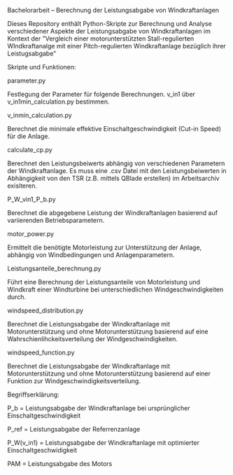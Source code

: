 Bachelorarbeit – Berechnung der Leistungsabgabe von Windkraftanlagen

Dieses Repository enthält Python-Skripte zur Berechnung und Analyse verschiedener Aspekte der Leistungsabgabe von Windkraftanlagen im Kontext der "Vergleich einer motorunterstützten Stall-regulierten WIndkraftanalge mit einer Pitch-regulierten Windkraftanlage bezüglich ihrer Leistugsabgabe"

Skripte und Funktionen:

parameter.py 

Festlegung der Parameter für folgende Berechnungen. v_in1 über v_in1min_calculation.py bestimmen.


v_inmin_calculation.py

Berechnet die minimale effektive Einschaltgeschwindigkeit (Cut-in Speed) für die Anlage.


calculate_cp.py

Berechnet den Leistungsbeiwerts abhängig von verschiedenen Parametern der Windkraftanlage. Es muss eine .csv Datei mit den Leistungsbeiwerten in Abhängigkeit von den TSR (z.B. mittels QBlade erstellen) im Arbeitsarchiv exisiteren.


P_W_vin1_P_b.py

Berechnet die abgegebene Leistung der Windkraftanlagen basierend auf variierenden Betriebsparametern.


motor_power.py

Ermittelt die benötigte Motorleistung zur Unterstützung der Anlage, abhängig von Windbedingungen und Anlagenparametern.


Leistungsanteile_berechnung.py

Führt eine Berechnung der Leistungsanteile von Motorleistung und Windkraft einer Windturbine bei unterschiedlichen Windgeschwindigkeiten durch.


windspeed_distribution.py

Berechnet die Leistungsabgabe der Windkraftanlage mit Motorunterstützung und ohne Motorunterstützung basierend auf eine Wahrschienlihckeitsverteilung der Windgeschwindigkeiten.


windspeed_function.py

Berechnet die Leistungsabgabe der Windkraftanlage mit Motorunterstützung und ohne Motorunterstützung basierend auf einer Funktion zur Windgeschwindigkeitsverteilung.


Begriffserklärung:

P_b = Leistungsabgabe der Windkraftanlage bei ursprünglicher Einschaltgeschwindigkeit

P_ref = Leistungsabgabe der Referrenzanlage 

P_W(v_in1) = Leistungsabgabe der Windkraftanlage mit optimierter Einschaltgeschwidigkeit

PAM = Leistungsabgabe des Motors 




